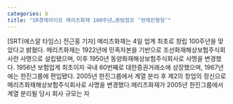 ```yaml
---
categories: b
title: "SR경제라이프 메리츠화재 100주년…퀀텀점프 ‘현재진행형’"
---
```

[SRT(에스알 타임스) 전근홍 기자] 메리츠화재는 4일 업계 최초로 창립 100주년을 맞았다고 밝혔다. 메리츠화재는 1922년에 민족자본을 기반으로 조선화재해상보험주식회사란 사명으로 설립됐으며, 이후 1950년 동양화재해상보험주식회사로 사명을 변경했다. 1956년 보험업계 최초이자 국내 60번째로 대한증권거래소에 상장했으며, 1967년에는 한진그룹에 편입됐다. 2005년 한진그룹에서 계열 분리 후 제2의 창업의 정신으로 메리츠화재해상보험주식회사로 사명을 변경했다.메리츠화재가 2005년 한진그룹에서 계열 분리될 당시 회사 규모는 자
